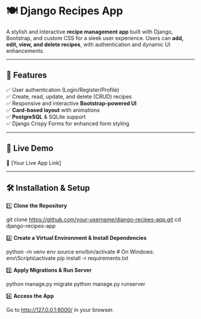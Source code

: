 # 🍽️ Django Recipes App

A stylish and interactive **recipe management app** built with Django, Bootstrap, and custom CSS for a sleek user experience. Users can **add, edit, view, and delete recipes**, with authentication and dynamic UI enhancements.

---

## 🌟 Features

✅ User authentication (Login/Register/Profile)  
✅ Create, read, update, and delete (CRUD) recipes  
✅ Responsive and interactive **Bootstrap-powered UI**  
✅ **Card-based layout** with animations  
✅ **PostgreSQL** & SQLite support  
✅ Django Crispy Forms for enhanced form styling

---

## 🚀 Live Demo

🔗 [Your Live App Link]

---

## 🛠️ Installation & Setup

1️⃣ **Clone the Repository**

git clone https://github.com/your-username/django-recipes-app.git
cd django-recipes-app

2️⃣ **Create a Virtual Environment & Install Dependencies**

python -m venv env
source env/bin/activate # On Windows: env\Scripts\activate
pip install -r requirements.txt

3️⃣ **Apply Migrations & Run Server**

python manage.py migrate
python manage.py runserver

4️⃣ **Access the App**

Go to http://127.0.0.1:8000/ in your browser.
